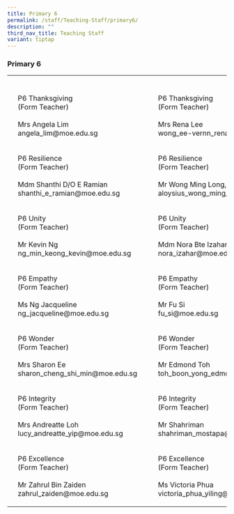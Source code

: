 ```yaml
---
title: Primary 6
permalink: /staff/Teaching-Staff/primary6/
description: ""
third_nav_title: Teaching Staff
variant: tiptap
---
```

<h3>Primary 6</h3>
<table style="minWidth: 125px">
<colgroup>
<col>
<col>
<col>
<col>
<col>
</colgroup>
<tbody>
<tr>
<th rowspan="1" colspan="1">
<p></p>
</th>
<th rowspan="1" colspan="1">
<p></p>
</th>
<th rowspan="1" colspan="1">
<p></p>
</th>
<th rowspan="1" colspan="1">
<p></p>
</th>
<th rowspan="1" colspan="1">
<p></p>
</th>
</tr>
<tr>
<td rowspan="1" colspan="1">
<p></p>
</td>
<td rowspan="1" colspan="1">
<p>P6 Thanksgiving
<br>(Form Teacher)
<br>
<br>Mrs Angela Lim
<br>angela_lim@moe.edu.sg</p>
</td>
<td rowspan="1" colspan="1">
<p></p>
</td>
<td rowspan="1" colspan="1">
<p></p>
</td>
<td rowspan="1" colspan="1">
<p>P6 Thanksgiving
<br>(Form Teacher)
<br>
<br>Mrs Rena Lee
<br>wong_ee-vernn_rena@moe.edu.sg</p>
</td>
</tr>
<tr>
<td rowspan="1" colspan="1">
<p></p>
</td>
<td rowspan="1" colspan="1">
<p>P6 Resilience
<br>(Form Teacher)
<br>
<br>Mdm Shanthi D/O E Ramian
<br>shanthi_e_ramian@moe.edu.sg</p>
</td>
<td rowspan="1" colspan="1">
<p></p>
</td>
<td rowspan="1" colspan="1">
<p></p>
</td>
<td rowspan="1" colspan="1">
<p>P6 Resilience
<br>(Form Teacher)
<br>
<br>Mr Wong Ming Long, Aloysius
<br>aloysius_wong_ming_long@moe.edu.sg</p>
</td>
</tr>
<tr>
<td rowspan="1" colspan="1">
<p></p>
</td>
<td rowspan="1" colspan="1">
<p>P6 Unity
<br>(Form Teacher)
<br>
<br>Mr Kevin Ng
<br>ng_min_keong_kevin@moe.edu.sg</p>
</td>
<td rowspan="1" colspan="1">
<p></p>
</td>
<td rowspan="1" colspan="1">
<p></p>
</td>
<td rowspan="1" colspan="1">
<p>P6 Unity
<br>(Form Teacher)
<br>
<br>Mdm Nora Bte Izahar
<br>nora_izahar@moe.edu.sg</p>
</td>
</tr>
<tr>
<td rowspan="1" colspan="1">
<p></p>
</td>
<td rowspan="1" colspan="1">
<p>P6 Empathy
<br>(Form Teacher)
<br>
<br>Ms Ng Jacqueline
<br>ng_jacqueline@moe.edu.sg</p>
</td>
<td rowspan="1" colspan="1">
<p></p>
</td>
<td rowspan="1" colspan="1">
<p></p>
</td>
<td rowspan="1" colspan="1">
<p>P6 Empathy
<br>(Form Teacher)
<br>
<br>Mr Fu Si
<br>fu_si@moe.edu.sg</p>
</td>
</tr>
<tr>
<td rowspan="1" colspan="1">
<p></p>
</td>
<td rowspan="1" colspan="1">
<p>P6 Wonder
<br>(Form Teacher)
<br>
<br>Mrs Sharon Ee
<br>sharon_cheng_shi_min@moe.edu.sg</p>
</td>
<td rowspan="1" colspan="1">
<p></p>
</td>
<td rowspan="1" colspan="1">
<p></p>
</td>
<td rowspan="1" colspan="1">
<p>P6 Wonder
<br>(Form Teacher)
<br>
<br>Mr Edmond Toh
<br>toh_boon_yong_edmond@moe.edu.sg</p>
</td>
</tr>
<tr>
<td rowspan="1" colspan="1">
<p></p>
</td>
<td rowspan="1" colspan="1">
<p>P6 Integrity
<br>(Form Teacher)
<br>
<br>Mrs Andreatte Loh
<br>lucy_andreatte_yip@moe.edu.sg</p>
</td>
<td rowspan="1" colspan="1">
<p></p>
</td>
<td rowspan="1" colspan="1">
<p></p>
</td>
<td rowspan="1" colspan="1">
<p>P6 Integrity
<br>(Form Teacher)
<br>
<br>Mr Shahriman
<br>shahriman_mostapa@moe.edu.sg</p>
</td>
</tr>
<tr>
<td rowspan="1" colspan="1">
<p></p>
</td>
<td rowspan="1" colspan="1">
<p>P6 Excellence
<br>(Form Teacher)
<br>
<br>Mr Zahrul Bin Zaiden
<br>zahrul_zaiden@moe.edu.sg</p>
</td>
<td rowspan="1" colspan="1">
<p></p>
</td>
<td rowspan="1" colspan="1">
<p></p>
</td>
<td rowspan="1" colspan="1">
<p>P6 Excellence
<br>(Form Teacher)
<br>
<br>Ms Victoria Phua
<br>victoria_phua_yiling@moe.edu.sg</p>
</td>
</tr>
</tbody>
</table>
<p></p>